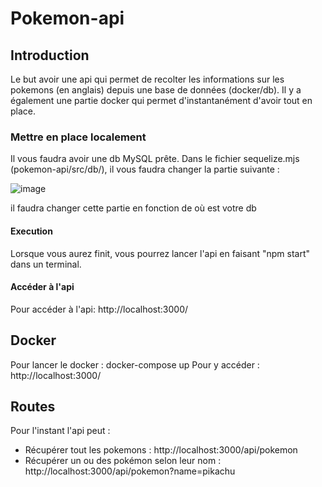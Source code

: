 # Pokemon-api
## Introduction
Le but avoir une api qui permet de recolter les informations sur les pokemons (en anglais) depuis une base de données (docker/db).
Il y a également une partie docker qui permet d'instantanément d'avoir tout en place.

### Mettre en place localement
Il vous faudra avoir une db MySQL prête. Dans le fichier sequelize.mjs (pokemon-api/src/db/), il vous faudra changer la partie suivante : 

![image](https://github.com/TiaSous/Pokemon-api/assets/122774929/f90cd46a-63bb-40d8-b9d5-12e87c4d8b02)

il faudra changer cette partie en fonction de où est votre db

#### Execution
Lorsque vous aurez finit, vous pourrez lancer l'api en faisant "npm start" dans un terminal.

#### Accéder à l'api
Pour accéder à l'api: http://localhost:3000/

## Docker
Pour lancer le docker : docker-compose up 
Pour y accéder : http://localhost:3000/

## Routes
Pour l'instant l'api peut : 
- Récupérer tout les pokemons : http://localhost:3000/api/pokemon
- Récupérer un ou des pokémon selon leur nom : http://localhost:3000/api/pokemon?name=pikachu
